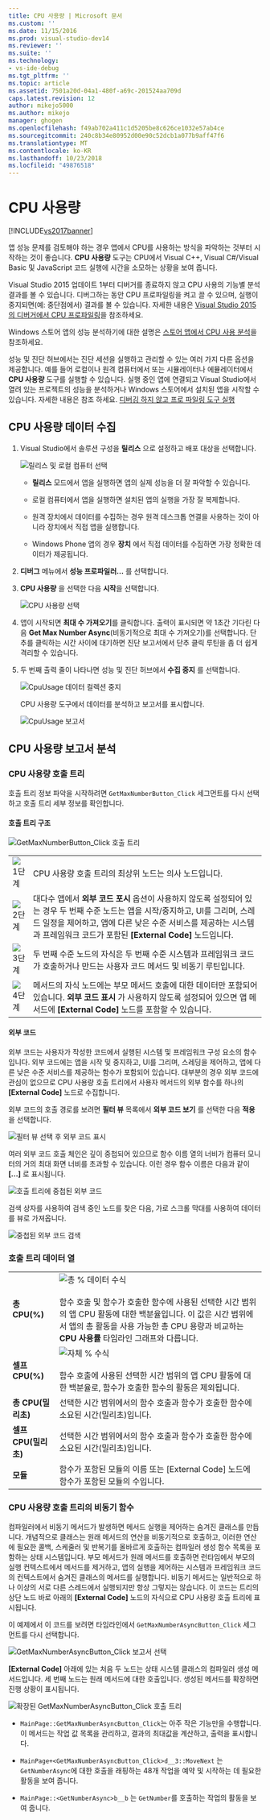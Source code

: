 ```yaml
---
title: CPU 사용량 | Microsoft 문서
ms.custom: ''
ms.date: 11/15/2016
ms.prod: visual-studio-dev14
ms.reviewer: ''
ms.suite: ''
ms.technology:
- vs-ide-debug
ms.tgt_pltfrm: ''
ms.topic: article
ms.assetid: 7501a20d-04a1-480f-a69c-201524aa709d
caps.latest.revision: 12
author: mikejo5000
ms.author: mikejo
manager: ghogen
ms.openlocfilehash: f49ab702a411c1d5205be8c626ce1032e57ab4ce
ms.sourcegitcommit: 240c8b34e80952d00e90c52dcb1a077b9aff47f6
ms.translationtype: MT
ms.contentlocale: ko-KR
ms.lasthandoff: 10/23/2018
ms.locfileid: "49876518"
---
```

# <a name="cpu-usage"></a>CPU 사용량
[!INCLUDE[vs2017banner](../includes/vs2017banner.md)]

앱 성능 문제를 검토해야 하는 경우 앱에서 CPU를 사용하는 방식을 파악하는 것부터 시작하는 것이 좋습니다. **CPU 사용량** 도구는 CPU에서 Visual C++, Visual C#/Visual Basic 및 JavaScript 코드 실행에 시간을 소모하는 상황을 보여 줍니다.  
  
 Visual Studio 2015 업데이트 1부터 디버거를 종료하지 않고 CPU 사용의 기능별 분석 결과를 볼 수 있습니다. 디버그하는 동안 CPU 프로파일링을 켜고 끌 수 있으며, 실행이 중지되면(예: 중단점에서) 결과를 볼 수 있습니다. 자세한 내용은 [Visual Studio 2015의 디버거에서 CPU 프로파일링](http://blogs.msdn.com/b/visualstudioalm/archive/2015/10/29/profile-your-cpu-in-the-debugger-in-visual-studio-2015.aspx)을 참조하세요.  
  
 Windows 스토어 앱의 성능 분석하기에 대한 설명은 [스토어 앱에서 CPU 사용 분석](https://msdn.microsoft.com/library/windows/apps/dn641982.aspx)을 참조하세요.  
  
 성능 및 진단 허브에서는 진단 세션을 실행하고 관리할 수 있는 여러 가지 다른 옵션을 제공합니다. 예를 들어 로컬이나 원격 컴퓨터에서 또는 시뮬레이터나 에뮬레이터에서 **CPU 사용량** 도구를 실행할 수 있습니다. 실행 중인 앱에 연결되고 Visual Studio에서 열려 있는 프로젝트의 성능을 분석하거나 Windows 스토어에서 설치된 앱을 시작할 수 있습니다. 자세한 내용은 참조 하세요. [디버깅 하지 않고 프로 파일링 도구 실행](http://msdn.microsoft.com/library/e97ce1a4-62d6-4b8e-a2f7-61576437ff01)  
  
##  <a name="BKMK_Collect_CPU_usage_data"></a> CPU 사용량 데이터 수집  
  
1. Visual Studio에서 솔루션 구성을 **릴리스** 으로 설정하고 배포 대상을 선택합니다.  
  
    ![릴리스 및 로컬 컴퓨터 선택](../profiling/media/cpuuse-selectreleaselocalmachine.png "CPUUSE_SelectReleaseLocalMachine")  
  
   -   **릴리스** 모드에서 앱을 실행하면 앱의 실제 성능을 더 잘 파악할 수 있습니다.  
  
   -   로컬 컴퓨터에서 앱을 실행하면 설치된 앱의 실행을 가장 잘 복제합니다.  
  
   -   원격 장치에서 데이터를 수집하는 경우 원격 데스크톱 연결을 사용하는 것이 아니라 장치에서 직접 앱을 실행합니다.  
  
   -   Windows Phone 앱의 경우 **장치** 에서 직접 데이터를 수집하면 가장 정확한 데이터가 제공됩니다.  
  
2. **디버그** 메뉴에서 **성능 프로파일러...** 를 선택합니다.  
  
3. **CPU 사용량** 을 선택한 다음 **시작**을 선택합니다.  
  
    ![CPU 사용량 선택](../profiling/media/cpuuse-lib-choosecpuusage.png "CPUUSE_LIB_ChooseCpuUsage")  
  
4. 앱이 시작되면 **최대 수 가져오기**를 클릭합니다. 출력이 표시되면 약 1초간 기다린 다음 **Get Max Number Async**(비동기적으로 최대 수 가져오기)를 선택합니다. 단추를 클릭하는 시간 사이에 대기하면 진단 보고서에서 단추 클릭 루틴을 좀 더 쉽게 격리할 수 있습니다.  
  
5. 두 번째 출력 줄이 나타나면 성능 및 진단 허브에서 **수집 중지** 를 선택합니다.  
  
   ![CpuUsage 데이터 컬렉션 중지](../profiling/media/cpu-use-wt-stopcollection.png "CPU_USE_WT_StopCollection")  
  
   CPU 사용량 도구에서 데이터를 분석하고 보고서를 표시합니다.  
  
   ![CpuUsage 보고서](../profiling/media/cpu-use-wt-report.png "CPU_USE_WT_Report")  
  
## <a name="analyze-the-cpu-usage-report"></a>CPU 사용량 보고서 분석  
  
###  <a name="BKMK_The_CPU_Usage_call_tree"></a> CPU 사용량 호출 트리  
 호출 트리 정보 파악을 시작하려면 `GetMaxNumberButton_Click` 세그먼트를 다시 선택하고 호출 트리 세부 정보를 확인합니다.  
  
####  <a name="BKMK_Call_tree_structure"></a> 호출 트리 구조  
 ![GetMaxNumberButton&#95;Click 호출 트리](../profiling/media/cpu-use-wt-getmaxnumbercalltree-annotated.png "CPU_USE_WT_GetMaxNumberCallTree_annotated")  
  
|||  
|-|-|  
|![1단계](../profiling/media/procguid-1.png "ProcGuid_1")|CPU 사용량 호출 트리의 최상위 노드는 의사 노드입니다.|  
|![2단계](../profiling/media/procguid-2.png "ProcGuid_2")|대다수 앱에서 **외부 코드 포시** 옵션이 사용하지 않도록 설정되어 있는 경우 두 번째 수준 노드는 앱을 시작/중지하고, UI를 그리며, 스레드 일정을 제어하고, 앱에 다른 낮은 수준 서비스를 제공하는 시스템과 프레임워크 코드가 포함된 **[External Code]** 노드입니다.|  
|![3단계](../profiling/media/procguid-3.png "ProcGuid_3")|두 번째 수준 노드의 자식은 두 번째 수준 시스템과 프레임워크 코드가 호출하거나 만드는 사용자 코드 메서드 및 비동기 루틴입니다.|  
|![4단계](../profiling/media/procguid-4.png "ProcGuid_4")|메서드의 자식 노드에는 부모 메서드 호출에 대한 데이터만 포함되어 있습니다. **외부 코드 표시** 가 사용하지 않도록 설정되어 있으면 앱 메서드에 **[External Code]** 노드를 포함할 수 있습니다.|  
  
####  <a name="BKMK_External_Code"></a> 외부 코드  
 외부 코드는 사용자가 작성한 코드에서 실행된 시스템 및 프레임워크 구성 요소의 함수입니다. 외부 코드에는 앱을 시작 및 중지하고, UI를 그리며, 스레딩을 제어하고, 앱에 다른 낮은 수준 서비스를 제공하는 함수가 포함되어 있습니다. 대부분의 경우 외부 코드에 관심이 없으므로 CPU 사용량 호출 트리에서 사용자 메서드의 외부 함수를 하나의 **[External Code]** 노드로 수집합니다.  
  
 외부 코드의 호출 경로를 보려면 **필터 뷰** 목록에서 **외부 코드 보기** 를 선택한 다음 **적용**을 선택합니다.  
  
 ![필터 뷰 선택 후 외부 코드 표시](../profiling/media/cpu-use-wt-filterview.png "CPU_USE_WT_FilterView")  
  
 여러 외부 코드 호출 체인은 깊이 중첩되어 있으므로 함수 이름 열의 너비가 컴퓨터 모니터의 거의 최대 화면 너비를 초과할 수 있습니다. 이런 경우 함수 이름은 다음과 같이 **[…]** 로 표시됩니다.  
  
 ![호출 트리에 중첩된 외부 코드](../profiling/media/cpu-use-wt-showexternalcodetoowide.png "CPU_USE_WT_ShowExternalCodeTooWide")  
  
 검색 상자를 사용하여 검색 중인 노드를 찾은 다음, 가로 스크롤 막대를 사용하여 데이터를 뷰로 가져옵니다.  
  
 ![중첩된 외부 코드 검색](../profiling/media/cpu-use-wt-showexternalcodetoowide-found.png "CPU_USE_WT_ShowExternalCodeTooWide_Found")  
  
###  <a name="BKMK_Call_tree_data_columns"></a> 호출 트리 데이터 열  
  
|||  
|-|-|  
|**총 CPU(%)**|![총 % 데이터 수식](../profiling/media/cpu-use-wt-totalpercentequation.png "CPU_USE_WT_TotalPercentEquation")<br /><br /> 함수 호출 및 함수가 호출한 함수에 사용된 선택한 시간 범위의 앱 CPU 활동에 대한 백분율입니다. 이 값은 시간 범위에서 앱의 총 활동을 사용 가능한 총 CPU 용량과 비교하는 **CPU 사용률** 타임라인 그래프와 다릅니다.|  
|**셀프 CPU(%)**|![자체 % 수식](../profiling/media/cpu-use-wt-selflpercentequation.png "CPU_USE_WT_SelflPercentEquation")<br /><br /> 함수 호출에 사용된 선택한 시간 범위의 앱 CPU 활동에 대한 백분율로, 함수가 호출한 함수의 활동은 제외됩니다.|  
|**총 CPU(밀리초)**|선택한 시간 범위에서의 함수 호출과 함수가 호출한 함수에 소요된 시간(밀리초)입니다.|  
|**셀프 CPU(밀리초)**|선택한 시간 범위에서의 함수 호출과 함수가 호출한 함수에 소요된 시간(밀리초)입니다.|  
|**모듈**|함수가 포함된 모듈의 이름 또는 [External Code] 노드에 함수가 포함된 모듈의 수입니다.|  
  
###  <a name="BKMK_Asynchronous_functions_in_the_CPU_Usage_call_tree"></a> CPU 사용량 호출 트리의 비동기 함수  
 컴파일러에서 비동기 메서드가 발생하면 메서드 실행을 제어하는 숨겨진 클래스를 만듭니다. 개념적으로 클래스는 원래 메서드의 연산을 비동기적으로 호출하고, 이러한 연산에 필요한 콜백, 스케줄러 및 반복기를 올바르게 호출하는 컴파일러 생성 함수 목록을 포함하는 상태 시스템입니다. 부모 메서드가 원래 메서드를 호출하면 런타임에서 부모의 실행 컨텍스트에서 메서드를 제거하고, 앱의 실행을 제어하는 시스템과 프레임워크 코드의 컨텍스트에서 숨겨진 클래스의 메서드를 실행합니다. 비동기 메서드는 일반적으로 하나 이상의 서로 다른 스레드에서 실행되지만 항상 그렇지는 않습니다. 이 코드는 트리의 상단 노드 바로 아래의 **[External Code]** 노드의 자식으로 CPU 사용량 호출 트리에 표시됩니다.  
  
 이 예제에서 이 코드를 보려면 타임라인에서 `GetMaxNumberAsyncButton_Click` 세그먼트를 다시 선택합니다.  
  
 ![GetMaxNumberAsyncButton&#95;Click 보고서 선택](../profiling/media/cpu-use-wt-getmaxnumberasync-selected.png "CPU_USE_WT_GetMaxNumberAsync_Selected")  
  
 **[External Code]** 아래에 있는 처음 두 노드는 상태 시스템 클래스의 컴파일러 생성 메서드입니다. 세 번째 노드는 원래 메서드에 대한 호출입니다. 생성된 메서드를 확장하면 진행 상황이 표시됩니다.  
  
 ![확장된 GetMaxNumberAsyncButton&#95;Click 호출 트리](../profiling/media/cpu-use-wt-getmaxnumberasync-expandedcalltree.png "CPU_USE_WT_GetMaxNumberAsync_ExpandedCallTree")  
  
-   `MainPage::GetMaxNumberAsyncButton_Click`는 아주 작은 기능만을 수행합니다. 이 메서드는 작업 값 목록을 관리하고, 결과의 최대값을 계산하고, 출력을 표시합니다.  
  
-   `MainPage+<GetMaxNumberAsyncButton_Click>d__3::MoveNext` 는 `GetNumberAsync`에 대한 호출을 래핑하는 48개 작업을 예약 및 시작하는 데 필요한 활동을 보여 줍니다.  
  
-   `MainPage::<GetNumberAsync>b__b` 는 `GetNumber`를 호출하는 작업의 활동을 보여 줍니다.



